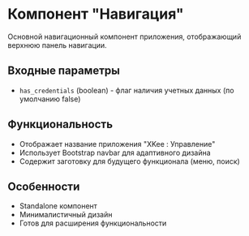 # Компонент "Навигация"

Основной навигационный компонент приложения, отображающий верхнюю панель навигации.

## Входные параметры

- `has_credentials` (boolean) - флаг наличия учетных данных (по умолчанию false)

## Функциональность

- Отображает название приложения "XKee : Управление"
- Использует Bootstrap navbar для адаптивного дизайна
- Содержит заготовку для будущего функционала (меню, поиск)

## Особенности

- Standalone компонент
- Минималистичный дизайн
- Готов для расширения функциональности